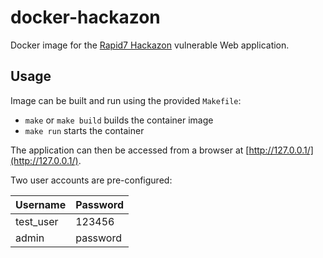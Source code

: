 # docker-hackazon

Docker image for the [Rapid7 Hackazon](https://github.com/rapid7/hackazon) vulnerable 
Web application.


## Usage

Image can be built and run using the provided `Makefile`:

* `make` or `make build` builds the container image
* `make run` starts the container

The application can then be accessed from a browser at [http://127.0.0.1/](http://127.0.0.1/).

Two user accounts are pre-configured:

|  Username  | Password |
| ---------- | -------- |
| test\_user | 123456   |
| admin      | password |

